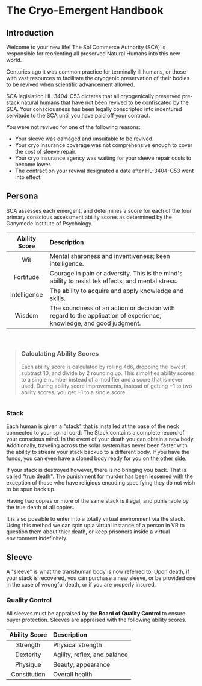 # The Cryo-Emergent Handbook

## Introduction

Welcome to your new life! The Sol Commerce Authority (SCA) is responsible for reorienting all preserved Natural Humans into this new world.

Centuries ago it was common practice for terminally ill humans, or those with vast resources to facilitate the cryogenic preservation of their bodies to be revived when scientific advancement allowed.

SCA legislation HL-3404-C53 dictates that all cryogenically preserved pre-stack natural humans that have not been revived to be confiscated by the SCA. Your consciousness has been legally conscripted into indentured servitude to the SCA until you have paid off your contract.

You were not revived for one of the following reasons:

- Your sleeve was damaged and unsuitable to be revived.
- Your cryo insurance coverage was not comprehensive enough to cover the cost of sleeve repair.
- Your cryo insurance agency was waiting for your sleeve repair costs to become lower.
- The contract on your revival designated a date after HL-3404-C53 went into effect.

## Persona
SCA assesses each emergent, and determines a score for each of the four primary conscious assessment ability scores as determined by the Ganymede Institute of Psychology.

| Ability Score | Description|
|:----:|:-------------|
| Wit  | Mental sharpness and inventiveness; keen intelligence. |
| Fortitude | Courage in pain or adversity. This is the mind's ability to resist tek effects, and mental stress. |
| Intelligence | The ability to acquire and apply knowledge and skills. |
| Wisdom | The soundness of an action or decision with regard to the application of experience, knowledge, and good judgment. |

<br>

> ### Calculating Ability Scores
> Each ability score is calculated by rolling 4d6, dropping the lowest, subtract 10, and divide by 2 rounding up. This simplifies ability scores to a single number instead of a modifier and a score that is never used. During ability score improvements, instead of getting +1 to two ability scores, you get +1 to a single score.

```
```

### Stack

Each human is given a "stack" that is installed at the base of the neck connected to your spinal cord. The Stack contains a complete record of your conscious mind. In the event of your death you can obtain a new body. Additionally, traveling across the solar system has never been faster with the ability to stream your stack backup to a different body. If you have the funds, you can even have a cloned body ready for you on the other side.

If your stack is destroyed however, there is no bringing you back. That is called "true death". The punishment for murder has been lessened with the exception of those who have religious encoding specifying they do not wish to be spun back up.

Having two copies or more of the same stack is illegal, and punishable by the true death of all copies.

It is also possible to enter into a totally virtual environment via the stack. Using this method we can spin up a virtual instance of a person in VR to question them about thier death, or keep prisoners inside a virtual environment indefinitely.

## Sleeve

A "sleeve" is what the transhuman body is now referred to. Upon death, if your stack is recovered, you can purchase a new sleeve, or be provided one in the case of wrongful death, or if you are properly insured.

### Quality Control
All sleeves must be appraised by the **Board of Quality Control** to ensure buyer protection. Sleeves are appraised with the following ability scores.


| Ability Score | Description |
|:----:|:-------------|
|Strength |Physical strength |
|Dexterity | Agility, reflex, and balance |
|Physique | Beauty, appearance |
|Constitution | Overall health |
